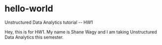 # hello-world
Unstructured Data Analytics tutorial -- HW1

Hey, this is for HW1. My name is Shane Wagy and I am taking Unstructured Data Analytics this semester. 
